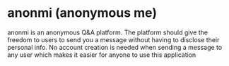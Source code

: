 # anonmi (anonymous me)

anonmi is an anonymous Q&A platform. The platform should give the freedom to
users to send you a message without having to disclose their personal info. No
account creation is needed when sending a message to any user which makes it
easier for anyone to use this application
